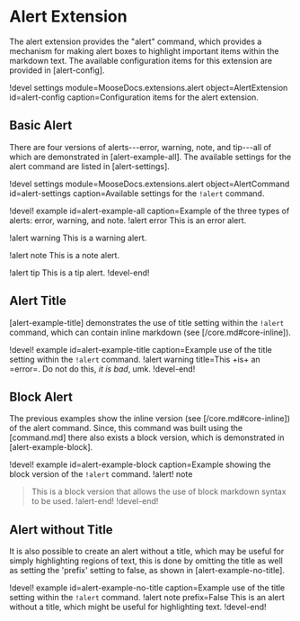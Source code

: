 # Alert Extension

The alert extension provides the "alert" command, which provides a mechanism
for making alert boxes to highlight important items within the markdown text.
The available configuration items for this extension are provided in [alert-config].

!devel settings module=MooseDocs.extensions.alert
                object=AlertExtension
                id=alert-config
                caption=Configuration items for the alert extension.

## Basic Alert

There are four versions of alerts---error, warning, note, and tip---all of which are demonstrated
in [alert-example-all]. The available settings for the alert command are listed in
[alert-settings].

!devel settings module=MooseDocs.extensions.alert
                object=AlertCommand
                id=alert-settings
                caption=Available settings for the `!alert` command.

!devel! example id=alert-example-all
               caption=Example of the three types of alerts: error, warning, and note.
!alert error
This is an error alert.

!alert warning
This is a warning alert.

!alert note
This is a note alert.

!alert tip
This is a tip alert.
!devel-end!

## Alert Title

[alert-example-title] demonstrates the use of title setting within the `!alert` command,
which can contain inline markdown (see [/core.md#core-inline]).

!devel! example id=alert-example-title
                caption=Example use of the title setting within the `!alert` command.
!alert warning title=This +is+ an =error=.
Do not do this, *it is bad*, umk.
!devel-end!

## Block Alert

The previous examples show the inline version (see [/core.md#core-inline]) of the
alert command. Since, this command was built using the [command.md] there also exists a
block version, which is demonstrated in [alert-example-block].

!devel! example id=alert-example-block
                caption=Example showing the block version of the `!alert` command.
!alert! note
> This is a block version
> that allows the use of
> block markdown syntax
> to be used.
!alert-end!
!devel-end!

## Alert without Title

It is also possible to create an alert without a title, which may be useful for simply highlighting
regions of text, this is done by omitting the title as well as setting the 'prefix' setting
to false, as shown in [alert-example-no-title].

!devel! example id=alert-example-no-title
                caption=Example use of the title setting within the `!alert` command.
!alert note prefix=False
This is an alert without a title,
which might be useful for highlighting text.
!devel-end!
